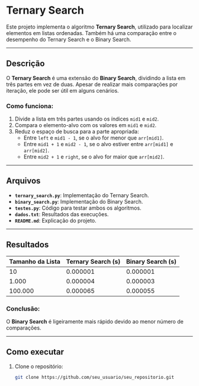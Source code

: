 # Ternary Search

Este projeto implementa o algoritmo **Ternary Search**, utilizado para localizar elementos em listas ordenadas. Também há uma comparação entre o desempenho do Ternary Search e o Binary Search.

---

## Descrição

O **Ternary Search** é uma extensão do **Binary Search**, dividindo a lista em três partes em vez de duas. Apesar de realizar mais comparações por iteração, ele pode ser útil em alguns cenários.

### Como funciona:
1. Divide a lista em três partes usando os índices `mid1` e `mid2`.
2. Compara o elemento-alvo com os valores em `mid1` e `mid2`.
3. Reduz o espaço de busca para a parte apropriada:
   - Entre `left` e `mid1 - 1`, se o alvo for menor que `arr[mid1]`.
   - Entre `mid1 + 1` e `mid2 - 1`, se o alvo estiver entre `arr[mid1]` e `arr[mid2]`.
   - Entre `mid2 + 1` e `right`, se o alvo for maior que `arr[mid2]`.

---

## Arquivos

- **`ternary_search.py`**: Implementação do Ternary Search.
- **`binary_search.py`**: Implementação do Binary Search.
- **`testes.py`**: Código para testar ambos os algoritmos.
- **`dados.txt`**: Resultados das execuções.
- **`README.md`**: Explicação do projeto.

---

## Resultados

| Tamanho da Lista | Ternary Search (s) | Binary Search (s) |
|-------------------|--------------------|--------------------|
| 10               | 0.000001          | 0.000001          |
| 1.000            | 0.000004          | 0.000003          |
| 100.000          | 0.000065          | 0.000055          |

### Conclusão:
O **Binary Search** é ligeiramente mais rápido devido ao menor número de comparações.

---

## Como executar

1. Clone o repositório:
   ```bash
   git clone https://github.com/seu_usuario/seu_repositorio.git
